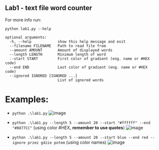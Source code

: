## Lab1 - text file word counter

For more info run:
```
python lab1.py --help
```

```
optional arguments:
  -h, --help            show this help message and exit
  --filename FILENAME   Path to read file from
  --amount AMOUNT       Amount of displayed words
  --length LENGTH       Minimum length of word
  --start START         First color of gradient (eng. name or #HEX code)
  --end END             Last color of gradient (eng. name or #HEX code)
  --ignored IGNORED [IGNORED ...]
                        List of ignored words
```

# Examples:

- `python .\lab1.py`
![image](https://user-images.githubusercontent.com/61660055/136831695-1d0c6bcc-1d77-42dd-ac85-e8e0424be24b.png)

- `python .\lab1.py --length 5 --amount 20 --start "#ffffff" --end "#8877CC"` (using color #HEX, **remember to use quotes**)
![image](https://user-images.githubusercontent.com/61660055/136834921-611b0f25-0708-484f-bc41-2d67cb8fa106.png)

- `python .\lab1.py --length 5 --amount 20 --start blue --end red --ignore przez gdzie potem` (using color names)
![image](https://user-images.githubusercontent.com/61660055/136835110-500ac745-1df5-489f-9091-e22a331e1531.png)
<!-- ![image](https://user-images.githubusercontent.com/61660055/136832056-acb38f5a-ebe0-4342-afa2-be6aeb49fc0c.png) -->
